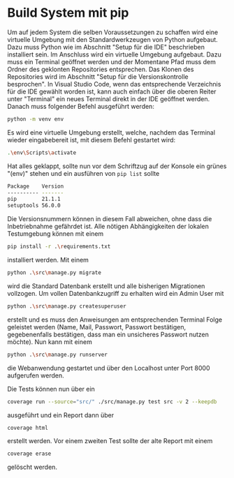 # Build System mit pip

Um auf jedem System die selben Voraussetzungen zu schaffen wird eine virtuelle Umgebung mit den Standardwerkzeugen von Python aufgebaut. Dazu muss Python wie im Abschnitt "Setup für die IDE" beschrieben installiert sein. Im Anschluss wird ein virtuelle Umgebung aufgebaut. Dazu muss ein Terminal geöffnet werden und der Momentane Pfad muss dem Ordner des geklonten Repositories entsprechen. Das Klonen des Repositories wird im Abschnitt "Setup für die Versionskontrolle besprochen". In Visual Studio Code, wenn das entsprechende Verzeichnis für die IDE gewählt worden ist, kann auch einfach über die oberen Reiter unter "Terminal" ein neues Terminal direkt in der IDE geöffnet werden. Danach muss folgender Befehl ausgeführt werden:

```bash
python -m venv env
```

Es wird eine virtuelle Umgebung erstellt, welche, nachdem das Terminal wieder eingabebereit ist, mit diesem Befehl gestartet wird:

```bash
.\env\Scripts\activate
```

Hat alles geklappt, sollte nun vor dem Schriftzug auf der Konsole ein grünes "(env)" stehen und ein ausführen von `pip list` sollte

```bash
Package    Version
---------- -------
pip        21.1.1 
setuptools 56.0.0
```

Die Versionsnummern können in diesem Fall abweichen, ohne dass die Inbetriebnahme gefährdet ist. Alle nötigen Abhängigkeiten der lokalen Testumgebung können mit einem 

```bash
pip install -r .\requirements.txt
```

installiert werden. Mit einem 

```bash
python .\src\manage.py migrate
```

wird die Standard Datenbank erstellt und alle bisherigen Migrationen vollzogen. Um vollen Datenbankzugriff zu erhalten wird ein Admin User mit 

```bash
python .\src\manage.py createsuperuser
```

erstellt und es muss den Anweisungen am entsprechenden Terminal Folge geleistet werden (Name, Mail, Passwort, Passwort bestätigen, gegebenenfalls bestätigen, dass man ein unsicheres Passwort nutzen möchte). Nun kann mit einem 

```bash
python .\src\manage.py runserver
```

die Webanwendung gestartet und über den Localhost unter Port 8000 aufgerufen werden.

Die Tests können nun über ein 

```bash
coverage run --source="src/" ./src/manage.py test src -v 2 --keepdb
```

ausgeführt und ein Report dann über

```bash
coverage html
```

erstellt werden. Vor einem zweiten Test sollte der alte Report mit einem 

```bash
coverage erase
```

gelöscht werden.

